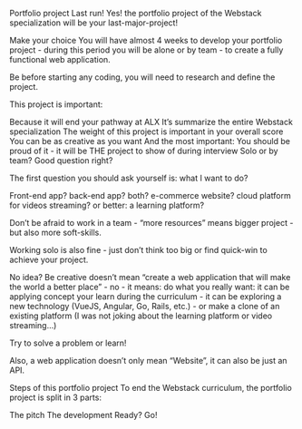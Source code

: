 Portfolio project
Last run!
Yes! the portfolio project of the Webstack specialization will be your last-major-project!

Make your choice
You will have almost 4 weeks to develop your portfolio project - during this period you will be alone or by team - to create a fully functional web application.

Be before starting any coding, you will need to research and define the project.

This project is important:

Because it will end your pathway at ALX
It’s summarize the entire Webstack specialization
The weight of this project is important in your overall score
You can be as creative as you want
And the most important: You should be proud of it - it will be THE project to show of during interview
Solo or by team?
Good question right?

The first question you should ask yourself is: what I want to do?

Front-end app? back-end app? both? e-commerce website? cloud platform for videos streaming? or better: a learning platform?

Don’t be afraid to work in a team - “more resources” means bigger project - but also more soft-skills.

Working solo is also fine - just don’t think too big or find quick-win to achieve your project.

No idea?
Be creative doesn’t mean “create a web application that will make the world a better place” - no - it means: do what you really want: it can be applying concept your learn during the curriculum - it can be exploring a new technology (VueJS, Angular, Go, Rails, etc.) - or make a clone of an existing platform (I was not joking about the learning platform or video streaming…)

Try to solve a problem or learn!

Also, a web application doesn’t only mean “Website”, it can also be just an API.

Steps of this portfolio project
To end the Webstack curriculum, the portfolio project is split in 3 parts:

The pitch
The development
Ready? Go!
